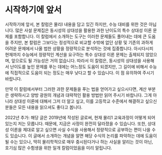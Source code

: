 # 시작하기에 앞서
시작하기에 앞서, 본 칼럼은 물리I 내용을 담고 있긴 하지만, 수능 대비를 위한 것은 아닙니다. 많은 사설 문제집은 동시성의 상대성을 활용한 과한 난이도의 특수 상대성 이론 문제를 포함합니다. 이 칼럼에서 소개하는 도구는 이러한 문제들도 풀어내는 데에 큰 도움을 주지만, 본 칼럼은 그보다는 정성적으로 비교할 수밖에 없던 상황 및 기존의 과하게 어려운 문제에서 나올 법한 상황을 정량적으로 분석하는 것에 집중합니다. 아시다시피 현재까지 수능에서 정량적인 계산을 요구하는 특수 상대성 이론 문제는 출제되지 않았으며, 앞으로도 될 가능성은 거의 없습니다. 따라서 이 칼럼은, 동시성의 상대성을 사용해서 난이도를 높인 문제를 푸는 데에는 어느정도 도움이 되겠지만, 그 길이에 비해서 수능에 직접적으로 도움이 되는 정도는 매우 낮다고 할 수 있습니다. 이 점 유의하여 주시기 바랍니다.

만약 이 칼럼에서부터 그러한 과한 문제들을 푸는 법을 얻어가고 싶으시다면, 계산 부분은 생략하시고 양방 광원의 개념과 대략적인 활용 방법만 읽어 주시기 바랍니다. 그게 아니라 상대성 이론에 대해서 그저 더 알고 싶고, 이를 고등학교 수준에서 해결하고 싶으신 분들은 모든 내용을 읽으셔도 좋다고 봅니다.

2022년 추가: 해당 글은 2019년에 작성된 글로써, 현재 물리1 교육과정이 어떻게 되어있는지 저는 모릅니다. 때문에, 지금은 사정이 완전히 달라졌을 수 있습니다. 또한, 상대성 이론을 제대로 알고 싶으면 사실 수식을 사용해서 정량적으로 공부하는 편이 나을 수도 있습니다. 이 글에서 소개하는 개념을 알면 해당 수식의 논리를 파악하는 데에 도움이 될 수는 있으나, 딱히 물리학적으로 매우 중시된다거나 하는 사실을 알리는 것이 아닌, 호기심 많은 수험생을 위한 일개 칼럼이었음을 미리 알립니다.
